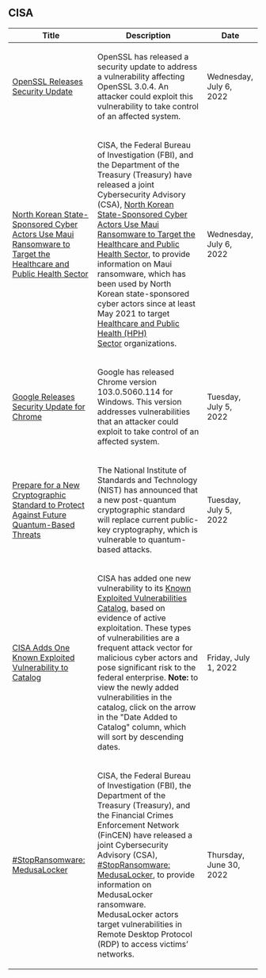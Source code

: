 ## CISA
|Title|Description|Date|
|---|---|---|
| [OpenSSL Releases Security Update](https://www.cisa.gov/uscert/ncas/current-activity/2022/07/06/openssl-releases-security-update) | <p>OpenSSL has released a security update to address a vulnerability affecting OpenSSL 3.0.4. An attacker could exploit this vulnerability to take control of an affected system. </p> | Wednesday, July 6, 2022 |
| [North Korean State-Sponsored Cyber Actors Use Maui Ransomware to Target the Healthcare and Public Health Sector](https://www.cisa.gov/uscert/ncas/current-activity/2022/07/06/north-korean-state-sponsored-cyber-actors-use-maui-ransomware) | <p>CISA, the Federal Bureau of Investigation (FBI), and the Department of the Treasury (Treasury) have released a joint Cybersecurity Advisory (CSA), <a href="https://www.cisa.gov/uscert/ncas/alerts/aa22-187a">North Korean State-Sponsored Cyber Actors Use Maui Ransomware to Target the Healthcare and Public Health Sector</a>, to provide information on Maui ransomware, which has been used by North Korean state-sponsored cyber actors since at least May 2021 to target <a href="https://www.cisa.gov/healthcare-and-public-health-sector">Healthcare and Public Health (HPH) Sector</a> organizations. </p> | Wednesday, July 6, 2022 |
| [Google Releases Security Update for Chrome](https://www.cisa.gov/uscert/ncas/current-activity/2022/07/05/google-releases-security-update-chrome) | <p>Google has released Chrome version 103.0.5060.114 for Windows. This version addresses vulnerabilities that an attacker could exploit to take control of an affected system. </p> | Tuesday, July 5, 2022 |
| [Prepare for a New Cryptographic Standard to Protect Against Future Quantum-Based Threats](https://www.cisa.gov/uscert/ncas/current-activity/2022/07/05/prepare-new-cryptographic-standard-protect-against-future-quantum) | <p>The National Institute of Standards and Technology (NIST) has announced that a new post-quantum cryptographic standard will replace current public-key cryptography, which is vulnerable to quantum-based attacks.</p> | Tuesday, July 5, 2022 |
| [CISA Adds One Known Exploited Vulnerability to Catalog ](https://www.cisa.gov/uscert/ncas/current-activity/2022/07/01/cisa-adds-one-known-exploited-vulnerability-catalog) | <p>CISA has added one new vulnerability to its <a href="https://www.cisa.gov/known-exploited-vulnerabilities-catalog">Known Exploited Vulnerabilities Catalog</a>, based on evidence of active exploitation. These types of vulnerabilities are a frequent attack vector for malicious cyber actors and pose significant risk to the federal enterprise. <strong>Note:</strong> to view the newly added vulnerabilities in the catalog, click on the arrow in the "Date Added to Catalog" column, which will sort by descending dates.</p> | Friday, July 1, 2022 |
| [#StopRansomware: MedusaLocker](https://www.cisa.gov/uscert/ncas/current-activity/2022/06/30/stopransomware-medusalocker) | <p>CISA, the Federal Bureau of Investigation (FBI), the Department of the Treasury (Treasury), and the Financial Crimes Enforcement Network (FinCEN) have released a joint Cybersecurity Advisory (CSA), <a href="https://www.cisa.gov/uscert/ncas/alerts/aa22-181a">#StopRansomware: MedusaLocker</a>, to provide information on MedusaLocker ransomware. MedusaLocker actors target vulnerabilities in Remote Desktop Protocol (RDP) to access victims’ networks.</p> | Thursday, June 30, 2022 |
